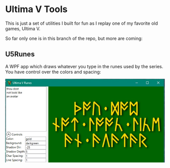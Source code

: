 # Ultima V Tools

This is just a set of utilities I built for fun as
I replay one of my favorite old games, Ultima V.

So far only one is in this branch of the repo, but more
are coming:

## U5Runes

A WPF app which draws whatever you type in the runes
used by the series. You have control over the colors and
spacing:

![u5runes screenshot](screenshots/u5runes.jpg)

